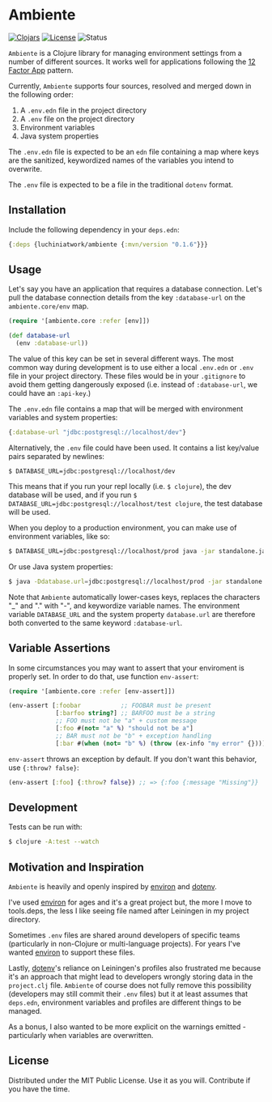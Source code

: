 # Ambiente

[![Clojars][clojars-badge]][clojars]
[![License][license-badge]][license]
![Status][status-badge]

`Ambiente` is a Clojure library for managing environment settings from
a number of different sources. It works well for applications
following the [12 Factor App](http://12factor.net/) pattern.

Currently, `Ambiente` supports four sources, resolved and merged down
in the following order:

1. A `.env.edn` file in the project directory
2. A `.env` file on the project directory
3. Environment variables
4. Java system properties

The `.env.edn` file is expected to be an `edn` file containing a map
where keys are the sanitized, keywordized names of the variables you
intend to overwrite.

The `.env` file is expected to be a file in the traditional `dotenv`
format.


## Installation

Include the following dependency in your `deps.edn`:

```clojure
{:deps {luchiniatwork/ambiente {:mvn/version "0.1.6"}}}
```


## Usage

Let's say you have an application that requires a database
connection. Let's pull the database connection details from the key
`:database-url` on the `ambiente.core/env` map.

```clojure
(require '[ambiente.core :refer [env]])

(def database-url
  (env :database-url))
```

The value of this key can be set in several different ways. The most
common way during development is to use either a local `.env.edn` or
`.env` file in your project directory. These files would be in your
`.gitignore` to avoid them getting dangerously exposed (i.e. instead
of `:database-url`, we could have an `:api-key`.)

The `.env.edn` file contains a map that will be merged with
environment variables and system properties:

```clojure
{:database-url "jdbc:postgresql://localhost/dev"}
```

Alternatively, the `.env` file could have been used. It contains a
list key/value pairs separated by newlines:

``` text
$ DATABASE_URL=jdbc:postgresql://localhost/dev
```

This means that if you run your repl locally (i.e. `$ clojure`), the
dev database will be used, and if you run `$
DATABASE_URL=jdbc:postgresql://localhost/test clojure`, the test
database will be used.

When you deploy to a production environment, you can make use of
environment variables, like so:

```bash
$ DATABASE_URL=jdbc:postgresql://localhost/prod java -jar standalone.jar
```

Or use Java system properties:

```bash
$ java -Ddatabase.url=jdbc:postgresql://localhost/prod -jar standalone.jar
```

Note that `Ambiente` automatically lower-cases keys, replaces the
characters "_" and "." with "-", and keywordize variable names. The
environment variable `DATABASE_URL` and the system property
`database.url` are therefore both converted to the same keyword
`:database-url`.

## Variable Assertions

In some circumstances you may want to assert that your enviroment is
properly set. In order to do that, use function `env-assert`:

```clojure
(require '[ambiente.core :refer [env-assert]])

(env-assert [:foobar           ;; FOOBAR must be present
             [:barfoo string?] ;; BARFOO must be a string
             ;; FOO must not be "a" + custom message
             [:foo #(not= "a" %) "should not be a"]
             ;; BAR must not be "b" + exception handling
             [:bar #(when (not= "b" %) (throw (ex-info "my error" {})))]])
```

`env-assert` throws an exception by default. If you don't want this
behavior, use `{:throw? false}`:

```clojure
(env-assert [:foo] {:throw? false}) ;; => {:foo {:message "Missing"}}
```

## Development

Tests can be run with:

``` bash
$ clojure -A:test --watch
```

## Motivation and Inspiration

`Ambiente` is heavily and openly inspired by [environ][] and
[dotenv][].

I've used [environ][] for ages and it's a great project but, the more
I move to tools.deps, the less I like seeing file named after Leiningen
in my project directory.

Sometimes `.env` files are shared around developers of specific teams
(particularly in non-Clojure or multi-language projects). For years
I've wanted [environ][] to support these files.

Lastly, [dotenv][]'s reliance on Leiningen's profiles also frustrated
me because it's an approach that might lead to developers wrongly
storing data in the `project.clj` file. `Ambiente` of course does not
fully remove this possibility (developers may still commit their
`.env` files) but it at least assumes that `deps.edn`, environment
variables and profiles are different things to be managed.

As a bonus, I also wanted to be more explicit on the warnings
emitted - particularly when variables are overwritten.

## License

Distributed under the MIT Public License. Use it as you
will. Contribute if you have the time.

<!-- links -->

[environ]: https://github.com/weavejester/environ
[dotenv]: https://github.com/LynxEyes/dotenv.clj

[license-badge]: https://img.shields.io/badge/license-MIT-blue.svg
[license]: #license

[clojars-badge]: https://img.shields.io/clojars/v/luchiniatwork/ambiente.svg
[clojars]: http://clojars.org/luchiniatwork/ambiente

[status-badge]: https://img.shields.io/badge/project%20status-prod-brightgreen.svg
